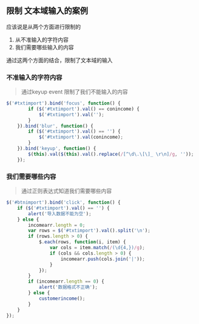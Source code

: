 ## 限制 文本域输入的案例

应该说是从两个方面进行限制的

1. 从不准输入的字符内容
2. 我们需要哪些输入的内容

通过这两个方面的结合，限制了文本域的输入

### 不准输入的字符内容

> 通过keyup event 限制了我们不能输入的内容

```js
$('#txtimport').bind('focus', function() {
        if ($('#txtimport').val() == conincome) {
            $('#txtimport').val('');
        }
    }).bind('blur', function() {
        if ($('#txtimport').val() == '') {
            $('#txtimport').val(conincome);
        }
    }).bind('keyup', function() {
        $(this).val($(this).val().replace(/[^\d\.\[\]_ \r\n]/g, ''));
    });
```

### 我们需要哪些内容
> 通过正则表达式知道我们需要哪些内容

```js
$('#btnimport').bind('click', function() {
    if ($('#txtimport').val() == '') {
        alert('导入数据不能为空');
    } else {
        incomearr.length = 0;
        var rows = $('#txtimport').val().split('\n');
        if (rows.length > 0) {
            $.each(rows, function(i, item) {
                var cols = item.match(/(\d{4,})/g);
                if (cols && cols.length > 0) {
                    incomearr.push(cols.join('|'));
                }
            });
        }
        if (incomearr.length == 0) {
            alert('数据格式不正确');
        } else {
            customerincome();
        }
    }
});
```